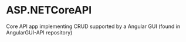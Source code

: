 # ASP.NETCoreAPI
Core API app implementing CRUD supported by a Angular GUI (found in AngularGUI-API repository)
